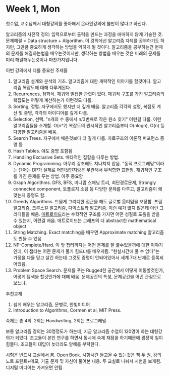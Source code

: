 Week 1, Mon
========
첫수업, 교수님께서 대형강의를 좋아해서 온라인강의에 불만이 많다고 하신다.

알고리즘의 사전적 정의: 입력으로부터 출력을 만드는 과정을 애매하지 않게 기술한 것. 문제해결 = Data structure + Algorithm. 이 강의에선 알고리즘 자체를 공부하기도 하지만, 그만큼 중요하게 생각하는 방법을 익히게 될 것이다. 알고리즘을 공부하는건 현재의 문제를 해결하는법을 배우는것이지만, 생각하는 방법을 배우는 것은 미래의 문제를 미리 해결해두는것이나 마찬가지입니다.

이번 강의에서 다룰 중요한 주제들

1.  알고리즘 설계와 분석의 기초. 알고리즘에 대한 개략적인 이야기를 할것이다. 알고리즘 복잡도에 대해 다루게된다.
2.  Recurrences, 점화식. 재귀와 밀접한 관련이 있다. 재귀적 구조를 가진 알고리즘의 복잡도는 어떻게 계산하는가 이런것도 다룸.
3.  Sorting, 정렬. 자구에서도 했지만 더 깊게 배움. 알고리즘 각각의 설명, 복잡도 계산 및 증명, 각각의 아이디어를 깊게 다룸.
4.  Selection, 선택. "n개의 수 중에서 n/3번째로 작은 원소 찾기" 이런걸 다룸. 이런 알고리즘들을 소개함. O(n^2) 복잡도의 원시적인 알고리즘부터 O(nlogn), O(n) 등 다양한 알고리즘을 배움.
5.  Search Trees. 자구에서 배운것보다 더 깊게 다룸. 자료구조의 이론적 퍼포먼스 증명 등
6.  Hash Tables. 얘도 증명 포함됨
7.  Handling Exclusive Sets. 배타적인 집합을 다루는 방법.
8.  Dynamic Programming. 아무리 강조해도 지나치지 않음. "동적 프로그래밍"이라는 단어는 DP가 실제로 어떤것인지랑은 무관해서 부적합한 표현임. 재귀적인 구조를 가진 문제를 푸는 방법. 아주 중요함
9.  Graph Algorithms. DFS, BFS, 미니멈 스패닝 트리, 최단경로문제, Strongly connected component, 토폴로지 소팅 등 다양한 문제를 다루고, 알고리즘이 왜 맞는지 증명도 함.
10. Greedy Algorithms. 드물게 그리디한 접근을 해도 글로벌 옵티멈을 보장함. 프림 알고리즘, 크루스칼 알고리즘, 다익스트라 알고리즘. 이런 예가 많지 않은데 이런 그리디들을 배움. [매트로이드]라는 수학적인 구조를 가지면 어떤 성질로 도움을 받을 수 있는지, 이런걸 배움. 매트로이드는 그래프의 더 abstract한 mathematical object
11. String Matching. Exact matching을 배우면 Approximate matching 알고리즘도 만들 수 있음.
12. NP-Complete/Hard. 이 앞 챕터까지는 어떤 문제를 잘 풀수있을까에 대한 이야기인데, 이 챕터는 어떤 문제가 풀기 힘드냐를 배우게됨. "현실시간에 풀 수 없다"는 가정을 다들 믿고 살긴 하는데 그것도 증명이 안되어있어서 세계 7대 난제로 등록되어있음.
13. Problem Space Search. 문제를 푸는 Rugged한 공간에서 어떻게 이동할것인가, 어떻게 탐색을 할것인가에 대해 배움. 문제공간의 특성, 문제공간을 어떤 관점으로 보느냐.

[매트로이드]: https://en.wikipedia.org/wiki/Matroid

추천교재

1. 쉽게 배우는 알고리즘, 문병로, 한빛미디어
2. Introduction to Algorithms, Cormen et al, MIT Press.

숙제는 총 4회. 2회는 Handwriting, 2회는 프로그래밍.

보통 알고리즘 강의는 30명정도가 하는데, 지금 알고리즘 수업이 120명이 하는 대형강의가 되었다. 조교들이 본인 연구를 하면서 동시에 숙제 채점을 하기때문에 굉장히 일이 힘들다. 조교들이 대답이 늦더라도 양해를 부탁한다.

시험은 반드시 교실에서 봄. Open Book. 시험시간 들고올 수 있는것은 책 두 권, 강의 노트 프린트+메모, 기출 문제 및 자신이 풀어본 내용. 두 교실로 나눠서 시험을 보게됨. 디지털 미디어는 가져오면 안됨